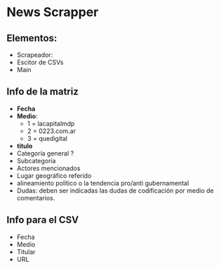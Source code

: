 # News Scrapper

## Elementos:

- Scrapeador:
- Escitor de CSVs
- Main

## Info de la matriz

- **Fecha**
- **Medio**:
  - 1 = lacapitalmdp
  - 2 = 0223.com.ar
  - 3 = quedigital
- **titulo**
- Categoría general ?
- Subcategoría
- Actores mencionados
- Lugar geográfico referido
- alineamiento político o la tendencia pro/anti gubernamental
- Dudas: deben ser indicadas las dudas de codificación por medio de comentarios.

## Info para el CSV

- Fecha
- Medio
- Titular
- URL
